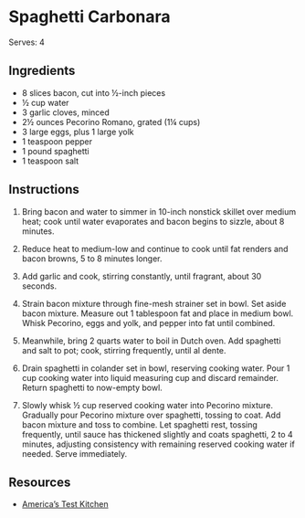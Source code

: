 # Spaghetti Carbonara

Serves: 4

## Ingredients

* 8 slices bacon, cut into ½-inch pieces
* ½ cup water
* 3 garlic cloves, minced
* 2½ ounces Pecorino Romano, grated (1¼ cups)
* 3 large eggs, plus 1 large yolk
* 1 teaspoon pepper
* 1 pound spaghetti
* 1 teaspoon salt

## Instructions

1. Bring bacon and water to simmer in 10-inch nonstick skillet over medium heat; cook until water evaporates and bacon begins to sizzle, about 8 minutes.

2. Reduce heat to medium-low and continue to cook until fat renders and bacon browns, 5 to 8 minutes longer.

3. Add garlic and cook, stirring constantly, until fragrant, about 30 seconds.

4. Strain bacon mixture through fine-mesh strainer set in bowl. Set aside bacon mixture. Measure out 1 tablespoon fat and place in medium bowl. Whisk Pecorino, eggs and yolk, and pepper into fat until combined.

5. Meanwhile, bring 2 quarts water to boil in Dutch oven. Add spaghetti and salt to pot; cook, stirring frequently, until al dente.

6. Drain spaghetti in colander set in bowl, reserving cooking water. Pour 1 cup cooking water into liquid measuring cup and discard remainder. Return spaghetti to now-empty bowl.

7. Slowly whisk ½ cup reserved cooking water into Pecorino mixture. Gradually pour Pecorino mixture over spaghetti, tossing to coat. Add bacon mixture and toss to combine. Let spaghetti rest, tossing frequently, until sauce has thickened slightly and coats spaghetti, 2 to 4 minutes, adjusting consistency with remaining reserved cooking water if needed. Serve immediately.

## Resources

* [America’s Test Kitchen](https://www.americastestkitchen.com/recipes/7325-foolproof-spaghetti-carbonara)
